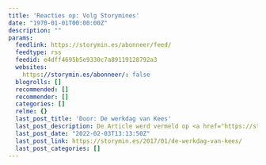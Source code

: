 ```yaml
---
title: 'Reacties op: Volg Storymines'
date: "1970-01-01T00:00:00Z"
description: ""
params:
  feedlink: https://storymin.es/abonneer/feed/
  feedtype: rss
  feedid: e4dff4695b5e9330c7a89119128792a3
  websites:
    https://storymin.es/abonneer/: false
  blogrolls: []
  recommended: []
  recommender: []
  categories: []
  relme: {}
  last_post_title: 'Door: De werkdag van Kees'
  last_post_description: De Article werd vermeld op <a href="https://storymin.es/2017/01/de-werkdag-van-kees/">storymin.es</a>
  last_post_date: "2022-02-03T13:13:50Z"
  last_post_link: https://storymin.es/2017/01/de-werkdag-van-kees/
  last_post_categories: []
---
```


